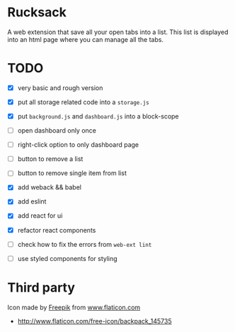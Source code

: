 Rucksack
========
A web extension that save all your open tabs into a list. This list is
displayed into an html page where you can manage all the tabs.


TODO
====
+ [x] very basic and rough version
+ [x] put all storage related code into a `storage.js`
+ [x] put `background.js` and `dashboard.js` into a block-scope
+ [ ] open dashboard only once
+ [ ] right-click option to only dashboard page
+ [ ] button to remove a list
+ [ ] button to remove single item from list
+ [x] add weback && babel
+ [x] add eslint
+ [x] add react for ui
+ [x] refactor react components
+ [ ] check how to fix the errors from `web-ext lint` 
+ [ ] use styled components for styling


Third party
===========
Icon made by [Freepik](http://www.freepik.com/) from www.flaticon.com 

+ http://www.flaticon.com/free-icon/backpack_145735
